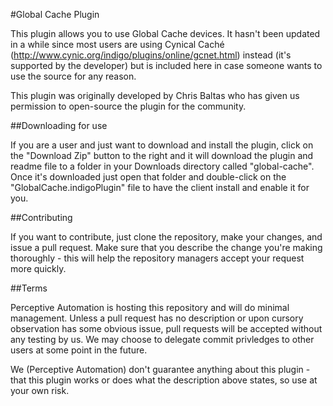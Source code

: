 #Global Cache Plugin

This plugin allows you to use Global Cache devices. It hasn't been updated in a while since most users are using Cynical Caché (http://www.cynic.org/indigo/plugins/online/gcnet.html) instead (it's supported by the developer) but is included here in case someone wants to use the source for any reason.

This plugin was originally developed by Chris Baltas who has given us permission to open-source the plugin for the community.

##Downloading for use

If you are a user and just want to download and install the plugin, click on the "Download Zip" button to the right and it will download the plugin and readme file to a folder in your Downloads directory called "global-cache". Once it's downloaded just open that folder and double-click on the "GlobalCache.indigoPlugin" file to have the client install and enable it for you.

##Contributing

If you want to contribute, just clone the repository, make your changes, and issue a pull request. Make sure that you describe the change you're making thoroughly - this will help the repository managers accept your request more quickly.

##Terms

Perceptive Automation is hosting this repository and will do minimal management. Unless a pull request has no description or upon cursory observation has some obvious issue, pull requests will be accepted without any testing by us. We may choose to delegate commit privledges to other users at some point in the future.

We (Perceptive Automation) don't guarantee anything about this plugin - that this plugin works or does what the description above states, so use at your own risk.